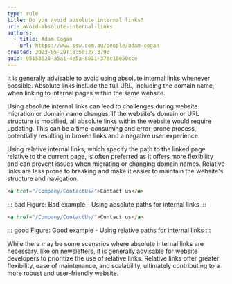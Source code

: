 ```yaml
---
type: rule
title: Do you avoid absolute internal links?
uri: avoid-absolute-internal-links
authors:
  - title: Adam Cogan
    url: https://www.ssw.com.au/people/adam-cogan
created: 2023-05-29T18:50:27.379Z
guid: 95153625-a5a1-4e5a-8831-378c18e50cce
---
```

It is generally advisable to avoid using absolute internal links whenever possible.  Absolute links include the full URL, including the domain name, when linking to internal pages within the same website.

Using absolute internal links can lead to challenges during website migration or domain name changes. If the website's domain or URL structure is modified, all absolute links within the website would require updating. This can be a time-consuming and error-prone process, potentially resulting in broken links and a negative user experience.
      
<!--endintro-->

Using relative internal links, which specify the path to the linked page relative to the current page, is often preferred as it offers more flexibility and can prevent issues when migrating or changing domain names. Relative links are less prone to breaking and make it easier to maintain the website's structure and navigation.

``` html
<a href="/Company/ContactUs/">Contact us</a>
```
::: bad
Figure: Bad example - Using absolute paths for internal links
:::

``` html
<a href="/Company/ContactUs/">Contact us</a>
```
::: good
Figure: Good example - Using relative paths for internal links
:::

While there may be some scenarios where absolute internal links are necessary, like [on newsletters](/use-absolute-paths-on-newsletters), it is generally advisable for website developers to prioritize the use of relative links. Relative links offer greater flexibility, ease of maintenance, and scalability, ultimately contributing to a more robust and user-friendly website.